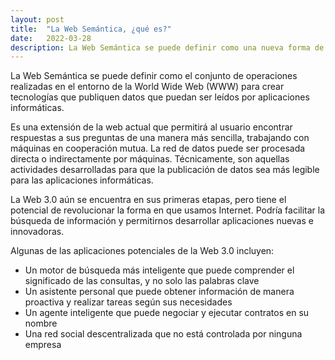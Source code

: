```yaml
---
layout: post
title:  "La Web Semántica, ¿qué es?"
date:   2022-03-28
description: La Web Semántica se puede definir como una nueva forma de web en la que los usuarios pueden encontrar respuestas a sus preguntas de una forma más sencilla que en la actualidad.
---
```


<p class="intro"><span class="dropcap">L</span>a Web Semántica se puede definir como el conjunto de operaciones realizadas en el entorno de la World Wide Web (WWW) para crear tecnologías que publiquen datos que puedan ser leídos por aplicaciones informáticas.

Es una extensión de la web actual que permitirá al usuario encontrar respuestas a sus preguntas de una manera más sencilla, trabajando con máquinas en cooperación mutua. 
La red de datos puede ser procesada directa o indirectamente por máquinas. 
Técnicamente, son aquellas actividades desarrolladas para que la publicación de datos sea más legible para las aplicaciones informáticas.

La Web 3.0 aún se encuentra en sus primeras etapas, pero tiene el potencial de revolucionar la forma en que usamos Internet. Podría facilitar la búsqueda de información y permitirnos desarrollar aplicaciones nuevas e innovadoras.
 </p>

Algunas de las aplicaciones potenciales de la Web 3.0 incluyen:

* Un motor de búsqueda más inteligente que puede comprender el significado de las consultas, y no solo las palabras clave
* Un asistente personal que puede obtener información de manera proactiva y realizar tareas según sus necesidades
* Un agente inteligente que puede negociar y ejecutar contratos en su nombre
* Una red social descentralizada que no está controlada por ninguna empresa

